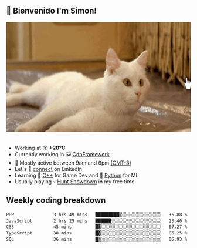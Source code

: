 <h2>🤙 <b>Bienvenido I'm Simon!&nbsp;</b></h2>

<section>
  <img src="./static/banner.gif" height=300 width=1000>
</section>

<br>

<ul>
  <li>
		<!--START_SECTION:weather-->
		Working at <b>☀️   +20°C</b>
		<!--END_SECTION:weather-->
  </li>
  <li>
    Currently working in 🖼️&nbsp;<a href=https://github.com/snapverse/cdn-framework target=_blank>CdnFramework</a>
  </li>
  <li>
    🚩 Mostly active between 9am and 6pm <a href=https://onlinealarmkur.com/world/es target=_blank>(GMT-3)</a>
  </li>
  <li>
    Let's 🔗&nbsp;<a href=https://www.linkedin.com/in/itssimmons target=_blank>connect</a> on LinkedIn
  </li>
  <li>
    Learning 👴&nbsp;<a href=https://images3.memedroid.com/images/UPLOADED755/65f2bce6734f6.webp target=_blank>C++</a> for Game Dev and 🐍&nbsp;<a href=https://qph.cf2.quoracdn.net/main-qimg-4472b6229cb75bf66ab531f3ebd4f975-lq target=_blank>Python</a> for ML
  </li>
  <li>
    Usually playing 💀&nbsp;<a href=https://www.huntshowdown.com target=_blank>Hunt Showdown</a> in my free time
  </li>
</ul>

<h2><b>Weekly coding breakdown </b></h2>

<!--START_SECTION:waka-->

```txt
PHP               3 hrs 49 mins   █████████▒░░░░░░░░░░░░░░░   36.88 %
JavaScript        2 hrs 25 mins   ██████░░░░░░░░░░░░░░░░░░░   23.40 %
CSS               45 mins         █▓░░░░░░░░░░░░░░░░░░░░░░░   07.27 %
TypeScript        38 mins         █▓░░░░░░░░░░░░░░░░░░░░░░░   06.25 %
SQL               36 mins         █▒░░░░░░░░░░░░░░░░░░░░░░░   05.93 %
```

<!--END_SECTION:waka-->
